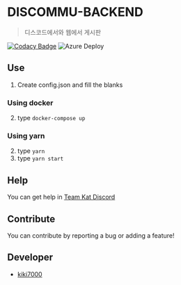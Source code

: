 # DISCOMMU-BACKEND
> 디스코드에서와 웹에서 게시판

[![Codacy Badge](https://app.codacy.com/project/badge/Grade/2b4d9ca6bbdd4469abc29d849bf20fea)](https://www.codacy.com?utm_source=github.com&utm_medium=referral&utm_content=Team-Kat/discommu-backend&utm_campaign=Badge_Grade)
![Azure Deploy](https://github.com/Team-Kat/discommu-backend/actions/workflows/deploy.yml/badge.svg)

## Use
 1. Create config.json and fill the blanks

### Using docker
 2. type `docker-compose up`

### Using yarn
 2. type `yarn`
 3. type `yarn start`

## Help
You can get help in [Team Kat Discord](https://discord.gg/R5UG5mR)

## Contribute
You can contribute by reporting a bug or adding a feature!

## Developer
+ [kiki7000](https://github.com/kiki7000)

